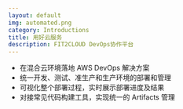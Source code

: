 ```yaml
---
layout: default
img: automated.png
category: Introductions
title: 用好云服务
description: FIT2CLOUD DevOps协作平台
---
```


 * 在混合云环境落地 AWS DevOps 解决方案
 * 统一开发、测试、准生产和生产环境的部署和管理
 * 可视化整个部署过程，实时展示部署进度及结果
 * 对接常见代码构建工具，实现统一的 Artifacts 管理
 
